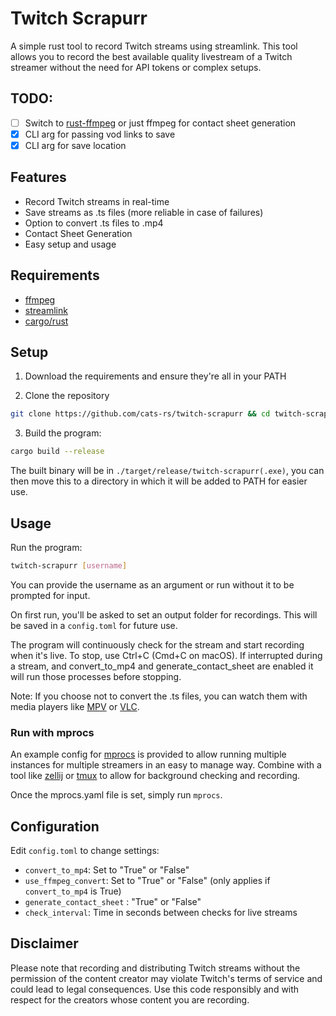 
# Twitch Scrapurr

A simple rust tool to record Twitch streams using streamlink. This tool allows you to record the best available quality livestream of a Twitch streamer without the need for API tokens or complex setups.

## TODO:

- [ ] Switch to [rust-ffmpeg](https://github.com/zmwangx/rust-ffmpeg) or just ffmpeg for contact sheet generation
- [x] CLI arg for passing vod links to save
- [x] CLI arg for save location 

## Features

- Record Twitch streams in real-time
- Save streams as .ts files (more reliable in case of failures)
- Option to convert .ts files to .mp4
- Contact Sheet Generation
- Easy setup and usage

## Requirements

- [ffmpeg](https://ffmpeg.org/)
- [streamlink](https://github.com/streamlink/streamlink)
- [cargo/rust](https://rustup.rs)

## Setup 

1. Download the requirements and ensure they're all in your PATH

2. Clone the repository

```bash
git clone https://github.com/cats-rs/twitch-scrapurr && cd twitch-scrapurr
```

3. Build the program:

```bash
cargo build --release
```

The built binary will be in `./target/release/twitch-scrapurr(.exe)`, you can then move this to a directory in which it will be added to PATH for easier use. 

## Usage

Run the program:

```bash
twitch-scrapurr [username]
```

You can provide the username as an argument or run without it to be prompted for input.

On first run, you'll be asked to set an output folder for recordings. This will be saved in a `config.toml` for future use.

The program will continuously check for the stream and start recording when it's live. To stop, use Ctrl+C (Cmd+C on macOS). If interrupted during a stream, and convert_to_mp4 and generate_contact_sheet are enabled it will run those processes before stopping.

Note: If you choose not to convert the .ts files, you can watch them with media players like [MPV](https://mpv.io/) or [VLC](https://www.videolan.org/).

### Run with mprocs

An example config for [mprocs](https://github.com/pvolok/mprocs) is provided to allow running multiple instances for multiple streamers in an easy to manage way. Combine with a tool like [zellij](https://github.com/zellij-org/zellij) or [tmux](https://github.com/tmux/tmux/wiki) to allow for background checking and recording.

Once the mprocs.yaml file is set, simply run `mprocs`.

## Configuration

Edit `config.toml` to change settings:
- `convert_to_mp4`: Set to "True" or "False"
- `use_ffmpeg_convert`: Set to "True" or "False" (only applies if `convert_to_mp4` is True)
- `generate_contact_sheet` : "True" or "False"
- `check_interval`: Time in seconds between checks for live streams

## Disclaimer
Please note that recording and distributing Twitch streams without the permission of the content creator may violate Twitch's terms of service and could lead to legal consequences. Use this code responsibly and with respect for the creators whose content you are recording.
